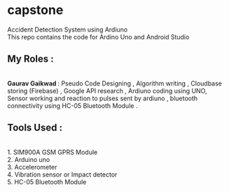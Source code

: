 # capstone
Accident Detection System using Ardiuno </br>
This repo contains the code for Ardino Uno and Android Studio </br>
<h2> My Roles  : </h2> </br>
<b>Gaurav Gaikwad </b> : Pseudo Code Designing , Algorithm writing , Cloudbase storing (Firebase) , Google API research , Ardiuno coding using UNO, Sensor working and reaction to pulses sent by ardiuno , bluetooth connectivity using HC-05 Bluetooth Module .</br>
<h2>Tools Used :</h2> </br>
1. SIM900A GSM GPRS Module </br>
2.  Arduino uno  </br>
3. Accelerometer </br>
4. Vibration sensor or Impact detector </br>
5. HC-05 Bluetooth Module


